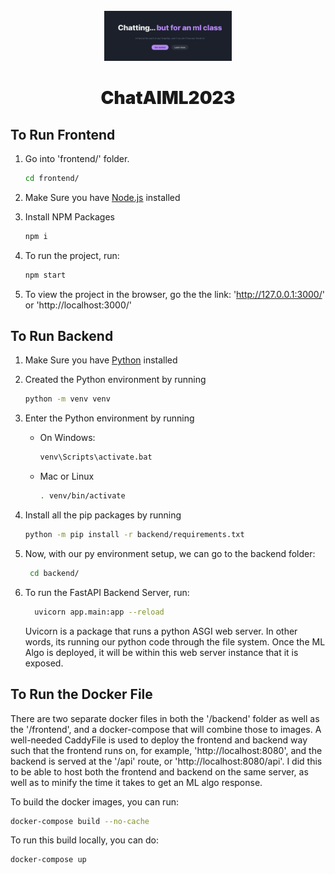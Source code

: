 <!-- PROJECT LOGO -->
<br />
<div align="center">
    <img src="/assets/readme-header.png" alt="Logo" height="80">
    <h1 style="font-weight: 900" align="center">ChatAIML2023</h3>
</div>

## To Run Frontend

1. Go into 'frontend/' folder.

   ```sh
   cd frontend/
   ```

2. Make Sure you have <a href="https://nodejs.org/en/" target="_blank">Node.js</a> installed
3. Install NPM Packages
   ```sh
   npm i
   ```
4. To run the project, run:
   ```sh
   npm start
   ```
5. To view the project in the browser, go the the link: 'http://127.0.0.1:3000/' or 'http://localhost:3000/'

## To Run Backend

1. Make Sure you have <a href="https://www.python.org/downloads/" target="_blank">Python</a> installed
2. Created the Python environment by running
   ```sh
   python -m venv venv
   ```
3. Enter the Python environment by running

   - On Windows:

     ```sh
     venv\Scripts\activate.bat
     ```

   - Mac or Linux
     ```sh
     . venv/bin/activate
     ```

4. Install all the pip packages by running
   ```sh
   python -m pip install -r backend/requirements.txt
   ```
5. Now, with our py environment setup, we can go to the backend folder:
   ```sh
    cd backend/
   ```
6. To run the FastAPI Backend Server, run:

   ```sh
     uvicorn app.main:app --reload
   ```

   Uvicorn is a package that runs a python ASGI web server. In other words, its running our python code through the file system. Once the ML Algo is deployed, it will be within this web server instance that it is exposed.

## To Run the Docker File

There are two separate docker files in both the '/backend' folder as well as the '/frontend', and a docker-compose that will combine those to images. A well-needed CaddyFile is used to deploy the frontend and backend way such that the frontend runs on, for example, 'http://localhost:8080', and the backend is served at the '/api' route, or 'http://localhost:8080/api'. I did this to be able to host both the frontend and backend on the same server, as well as to minify the time it takes to get an ML algo response.

To build the docker images, you can run:

```sh
docker-compose build --no-cache
```

To run this build locally, you can do:

```sh
docker-compose up
```
